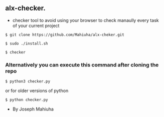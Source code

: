 ## alx-checker.

* checker tool to avoid using your browser to check manaully every task of your current project

```$ git clone https://github.com/Mahiuha/alx-cheker.git```

```$ sudo ./install.sh```

```$ checker```

### Alternatively you can execute this command after cloning the repo

```$ python3 checker.py```

or for older versions of python

```$ python checker.py```

* By Joseph Mahiuha
